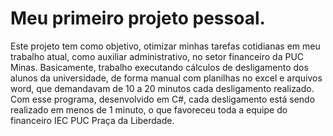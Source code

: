 # Meu primeiro projeto pessoal.

Este projeto tem como objetivo, otimizar minhas tarefas cotidianas em meu trabalho atual, como auxiliar administrativo, no setor financeiro da PUC Minas.
Basicamente, trabalho executando cálculos de desligamento dos alunos da universidade, de forma manual com planilhas no excel e arquivos word, que demandavam de 10 a 20 minutos cada desligamento realizado.
Com esse programa, desenvolvido em C#, cada desligamento está sendo realizado em menos de 1 minuto, o que favoreceu toda a equipe do financeiro IEC PUC Praça da Liberdade.
